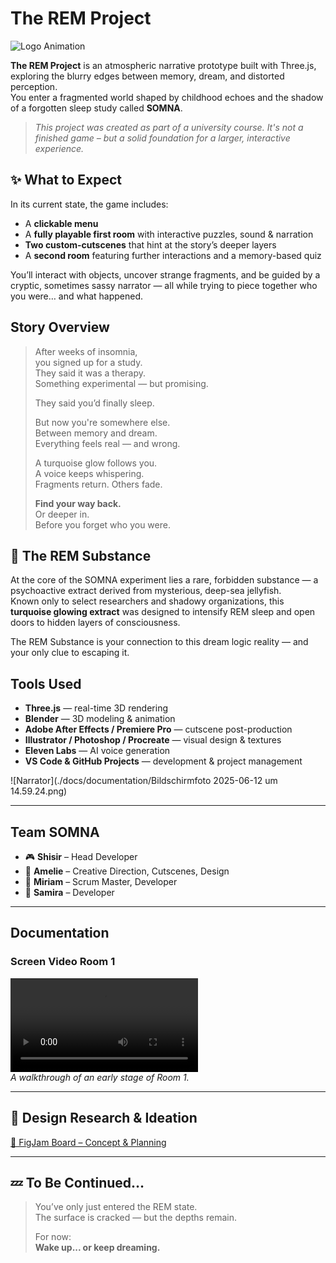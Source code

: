 # The REM Project  
![Logo Animation](./docs/design/logo.png)

**The REM Project** is an atmospheric narrative prototype built with Three.js, exploring the blurry edges between memory, dream, and distorted perception.  
You enter a fragmented world shaped by childhood echoes and the shadow of a forgotten sleep study called **SOMNA**.

> _This project was created as part of a university course. It's not a finished game – but a solid foundation for a larger, interactive experience._

## ✨ What to Expect

In its current state, the game includes:

-  A **clickable menu**
-  A **fully playable first room** with interactive puzzles, sound & narration 
-  **Two custom-cutscenes** that hint at the story’s deeper layers
-  A **second room** featuring further interactions and a memory-based quiz

You’ll interact with objects, uncover strange fragments, and be guided by a cryptic, sometimes sassy narrator — all while trying to piece together who you were… and what happened.


## Story Overview

> After weeks of insomnia,  
> you signed up for a study.  
> They said it was a therapy.  
> Something experimental — but promising.  
>  
> They said you’d finally sleep.  
>  
> But now you're somewhere else.  
> Between memory and dream.  
> Everything feels real — and wrong.  
>  
> A turquoise glow follows you.  
> A voice keeps whispering.  
> Fragments return. Others fade.  
>  
> **Find your way back.**  
> Or deeper in.  
> Before you forget who you were.

## 🪼 The REM Substance

At the core of the SOMNA experiment lies a rare, forbidden substance — a psychoactive extract derived from mysterious, deep-sea jellyfish.  
Known only to select researchers and shadowy organizations, this **turquoise glowing extract** was designed to intensify REM sleep and open doors to hidden layers of consciousness.


The REM Substance is your connection to this dream logic reality — and your only clue to escaping it.


## Tools Used

-  **Three.js** — real-time 3D rendering  
-  **Blender** — 3D modeling & animation  
-  **Adobe After Effects / Premiere Pro** — cutscene post-production  
-  **Illustrator / Photoshop / Procreate** — visual design & textures  
-  **Eleven Labs** — AI voice generation  
-  **VS Code & GitHub Projects** — development & project management  

![Narrator](./docs/documentation/Bildschirmfoto 2025-06-12 um 14.59.24.png)

---

## Team SOMNA

- 🎮 **Shisir** – Head Developer  
- 🎨 **Amelie** – Creative Direction, Cutscenes, Design  
- 🧩 **Miriam** – Scrum Master, Developer  
- 🧭 **Samira** – Developer

---

##  Documentation

### Screen Video Room 1  
![Room 1 Preview](./docs/documentation/Screen_video_Raum1.mp4)  
*A walkthrough of an early stage of Room 1.*

---

## 🧪 Design Research & Ideation  
[🔗 FigJam Board – Concept & Planning](https://www.figma.com/board/Tt5eXHgnUpSVIPkEpgLyF2/3D-Game?node-id=0-1&t=mEG6sSPjzyisHiGq-1)

---

## 💤 To Be Continued…

> You’ve only just entered the REM state.  
> The surface is cracked — but the depths remain.  
>  
> For now:  
> **Wake up... or keep dreaming.**
